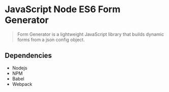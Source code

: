 # JavaScript Node ES6 Form Generator

> Form Generator is a lightweight JavaScript library that builds dynamic forms from a json config object.

## Dependencies
* Nodejs
* NPM
* Babel 
* Webpack 
